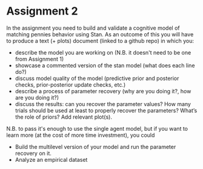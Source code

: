 # Assignment 2 

In the assignment you need to build and validate a cognitive model of matching pennies behavior using Stan. As an outcome of this you will have to produce a text (+ plots) document (linked to a github repo) in which you:
- describe the model you are working on (N.B. it doesn't need to be one from Assignment 1)
- showcase a commented version of the stan model (what does each line do?)
- discuss model quality of the model (predictive prior and posterior checks, prior-posterior update checks, etc.)
- describe a process of parameter recovery (why are you doing it?, how are you doing it?)
- discuss the results: can you recover the parameter values? How many trials should be used at least to properly recover the parameters? What’s the role of priors? Add relevant plot(s).

N.B. to pass it's enough to use the single agent model, but if you want to learn more (at the cost of more time investment), you could
- Build the multilevel version of your model and run the parameter recovery on it.
- Analyze an empirical dataset
